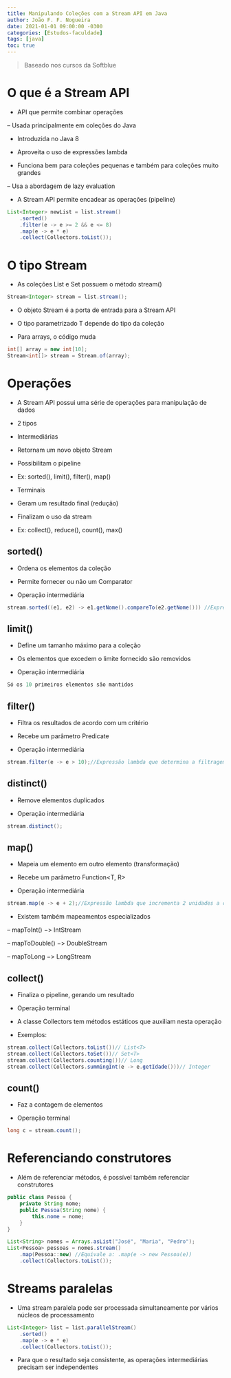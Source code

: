 ```yaml
---
title: Manipulando Coleções com a Stream API em Java
author: João F. F. Nogueira
date: 2021-01-01 09:00:00 -0300
categories: [Estudos-faculdade]
tags: [java]
toc: true
---
```


> Baseado nos cursos da Softblue

# O que é a Stream API

* API que permite combinar operações

– Usada principalmente em coleções do Java

* Introduzida no Java 8

* Aproveita o uso de expressões lambda

* Funciona bem para coleções pequenas e também para coleções muito grandes

– Usa a abordagem de lazy evaluation

* A Stream API permite encadear as operações (pipeline)

```java
List<Integer> newList = list.stream()
	.sorted()
	.filter(e -> e >= 2 && e <= 8)
	.map(e -> e * e)
	.collect(Collectors.toList());
```

# O tipo Stream<T>

* As coleções List e Set possuem o método stream()

```java
Stream<Integer> stream = list.stream();
```

* O objeto Stream<T> é a porta de entrada para a Stream API

* O tipo parametrizado T depende do tipo da coleção

* Para arrays, o código muda

```java
int[] array = new int[10];
Stream<int[]> stream = Stream.of(array);
```

# Operações

* A Stream API possui uma série de operações para manipulação de dados

- 2 tipos

* Intermediárias

- Retornam um novo objeto Stream<T>

- Possibilitam o pipeline

- Ex: sorted(), limit(), filter(), map()

* Terminais

- Geram um resultado final (redução)

- Finalizam o uso da stream

- Ex: collect(), reduce(), count(), max()

## sorted()

* Ordena os elementos da coleção

* Permite fornecer ou não um Comparator<T>

* Operação intermediária

```java
stream.sorted((e1, e2) -> e1.getNome().compareTo(e2.getNome())) //Expressão lambda que substitui uma instância de Comparator<T>
```

## limit()

* Define um tamanho máximo para a coleção

* Os elementos que excedem o limite fornecido são removidos

* Operação intermediária

```java
Só os 10 primeiros elementos são mantidos
```

## filter()

* Filtra os resultados de acordo com um critério

* Recebe um parâmetro Predicate<T>

* Operação intermediária

```java
stream.filter(e -> e > 10);//Expressão lambda que determina a filtragem de elementos maiores que 10
```

## distinct()

* Remove elementos duplicados

* Operação intermediária

```java
stream.distinct();
```

## map()

* Mapeia um elemento em outro elemento (transformação)

* Recebe um parâmetro Function<T, R>

* Operação intermediária

```java
stream.map(e -> e + 2);//Expressão lambda que incrementa 2 unidades a cada elemento
```

* Existem também mapeamentos especializados

– mapToInt() −> IntStream

– mapToDouble() −> DoubleStream

– mapToLong −> LongStream

## collect()

* Finaliza o pipeline, gerando um resultado

* Operação terminal

* A classe Collectors tem métodos estáticos que auxiliam nesta operação

* Exemplos:

```java
stream.collect(Collectors.toList())// List<T>
stream.collect(Collectors.toSet())// Set<T>
stream.collect(Collectors.counting())// Long
stream.collect(Collectors.summingInt(e -> e.getIdade()))// Integer
```

## count()

* Faz a contagem de elementos

* Operação terminal

```java
long c = stream.count();
```

# Referenciando construtores

* Além de referenciar métodos, é possível também referenciar construtores

```java
public class Pessoa {
	private String nome;
	public Pessoa(String nome) {
		this.nome = nome;
	}
}

List<String> nomes = Arrays.asList("José", "Maria", "Pedro");
List<Pessoa> pessoas = nomes.stream()
	.map(Pessoa::new) //Equivale a: .map(e -> new Pessoa(e))
	.collect(Collectors.toList());
```

# Streams paralelas

* Uma stream paralela pode ser processada simultaneamente por vários núcleos de processamento

```java
List<Integer> list = list.parallelStream()
	.sorted()
	.map(e -> e * e)
	.collect(Collectors.toList());
```

*  Para que o resultado seja consistente, as operações intermediárias precisam ser independentes
